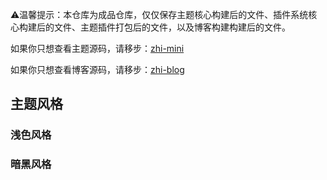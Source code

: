 ⚠️温馨提示：本仓库为成品仓库，仅仅保存主题核心构建后的文件、插件系统核心构建后的文件、主题插件打包后的文件，以及博客构建构建后的文件。

如果你只想查看主题源码，请移步：[zhi-mini](https://github.com/terwer/zhi-mini)

如果你只想查看博客源码，请移步：[zhi-blog](https://github.com/terwer/zhi-blog)

## 主题风格

### 浅色风格

### 暗黑风格